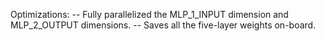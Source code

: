 Optimizations:
-- Fully parallelized the MLP\_1\_INPUT dimension and MLP\_2\_OUTPUT dimensions.
-- Saves all the five-layer weights on-board.

